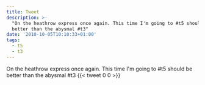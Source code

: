 ```yaml
---
title: Tweet
description: >-
  "On the heathrow express once again. This time I'm going to #t5 should be
  better than the abysmal #t3"
date: '2010-10-05T10:10:33+01:00'
tags:
  - t5
  - t3
---
```

On the heathrow express once again. This time I'm going to #t5 should be better than the abysmal #t3
      {{< tweet 0 0 >}}
    
